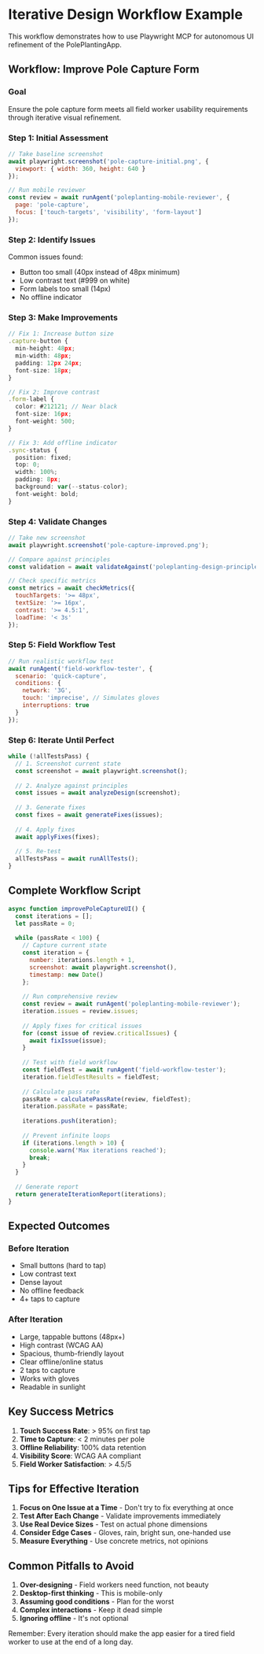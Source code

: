 # Iterative Design Workflow Example

This workflow demonstrates how to use Playwright MCP for autonomous UI refinement of the PolePlantingApp.

## Workflow: Improve Pole Capture Form

### Goal
Ensure the pole capture form meets all field worker usability requirements through iterative visual refinement.

### Step 1: Initial Assessment
```javascript
// Take baseline screenshot
await playwright.screenshot('pole-capture-initial.png', {
  viewport: { width: 360, height: 640 }
});

// Run mobile reviewer
const review = await runAgent('poleplanting-mobile-reviewer', {
  page: 'pole-capture',
  focus: ['touch-targets', 'visibility', 'form-layout']
});
```

### Step 2: Identify Issues
Common issues found:
- Button too small (40px instead of 48px minimum)
- Low contrast text (#999 on white)
- Form labels too small (14px)
- No offline indicator

### Step 3: Make Improvements
```typescript
// Fix 1: Increase button size
.capture-button {
  min-height: 48px;
  min-width: 48px;
  padding: 12px 24px;
  font-size: 18px;
}

// Fix 2: Improve contrast
.form-label {
  color: #212121; // Near black
  font-size: 16px;
  font-weight: 500;
}

// Fix 3: Add offline indicator
.sync-status {
  position: fixed;
  top: 0;
  width: 100%;
  padding: 8px;
  background: var(--status-color);
  font-weight: bold;
}
```

### Step 4: Validate Changes
```javascript
// Take new screenshot
await playwright.screenshot('pole-capture-improved.png');

// Compare against principles
const validation = await validateAgainst('poleplanting-design-principles.md');

// Check specific metrics
const metrics = await checkMetrics({
  touchTargets: '>= 48px',
  textSize: '>= 16px',
  contrast: '>= 4.5:1',
  loadTime: '< 3s'
});
```

### Step 5: Field Workflow Test
```javascript
// Run realistic workflow test
await runAgent('field-workflow-tester', {
  scenario: 'quick-capture',
  conditions: {
    network: '3G',
    touch: 'imprecise', // Simulates gloves
    interruptions: true
  }
});
```

### Step 6: Iterate Until Perfect
```javascript
while (!allTestsPass) {
  // 1. Screenshot current state
  const screenshot = await playwright.screenshot();
  
  // 2. Analyze against principles
  const issues = await analyzeDesign(screenshot);
  
  // 3. Generate fixes
  const fixes = await generateFixes(issues);
  
  // 4. Apply fixes
  await applyFixes(fixes);
  
  // 5. Re-test
  allTestsPass = await runAllTests();
}
```

## Complete Workflow Script

```javascript
async function improvePoleCaptureUI() {
  const iterations = [];
  let passRate = 0;
  
  while (passRate < 100) {
    // Capture current state
    const iteration = {
      number: iterations.length + 1,
      screenshot: await playwright.screenshot(),
      timestamp: new Date()
    };
    
    // Run comprehensive review
    const review = await runAgent('poleplanting-mobile-reviewer');
    iteration.issues = review.issues;
    
    // Apply fixes for critical issues
    for (const issue of review.criticalIssues) {
      await fixIssue(issue);
    }
    
    // Test with field workflow
    const fieldTest = await runAgent('field-workflow-tester');
    iteration.fieldTestResults = fieldTest;
    
    // Calculate pass rate
    passRate = calculatePassRate(review, fieldTest);
    iteration.passRate = passRate;
    
    iterations.push(iteration);
    
    // Prevent infinite loops
    if (iterations.length > 10) {
      console.warn('Max iterations reached');
      break;
    }
  }
  
  // Generate report
  return generateIterationReport(iterations);
}
```

## Expected Outcomes

### Before Iteration
- Small buttons (hard to tap)
- Low contrast text
- Dense layout
- No offline feedback
- 4+ taps to capture

### After Iteration
- Large, tappable buttons (48px+)
- High contrast (WCAG AA)
- Spacious, thumb-friendly layout
- Clear offline/online status
- 2 taps to capture
- Works with gloves
- Readable in sunlight

## Key Success Metrics

1. **Touch Success Rate**: > 95% on first tap
2. **Time to Capture**: < 2 minutes per pole
3. **Offline Reliability**: 100% data retention
4. **Visibility Score**: WCAG AA compliant
5. **Field Worker Satisfaction**: > 4.5/5

## Tips for Effective Iteration

1. **Focus on One Issue at a Time** - Don't try to fix everything at once
2. **Test After Each Change** - Validate improvements immediately
3. **Use Real Device Sizes** - Test on actual phone dimensions
4. **Consider Edge Cases** - Gloves, rain, bright sun, one-handed use
5. **Measure Everything** - Use concrete metrics, not opinions

## Common Pitfalls to Avoid

1. **Over-designing** - Field workers need function, not beauty
2. **Desktop-first thinking** - This is mobile-only
3. **Assuming good conditions** - Plan for the worst
4. **Complex interactions** - Keep it dead simple
5. **Ignoring offline** - It's not optional

Remember: Every iteration should make the app easier for a tired field worker to use at the end of a long day.